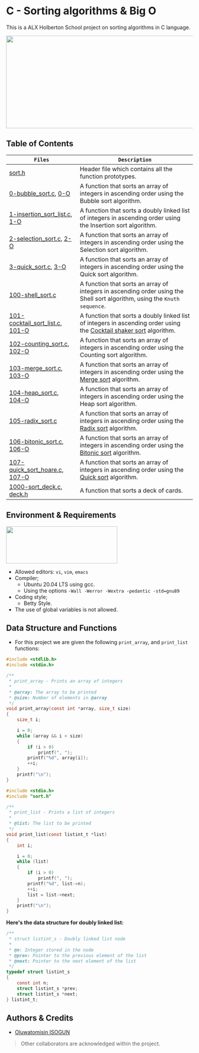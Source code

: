 # C - Sorting algorithms & Big O
This is a ALX Holberton School project on sorting algorithms in C language.

<p align="center">
<img src="https://s3.amazonaws.com/intranet-projects-files/holbertonschool-low_level_programming/248/willy-wonka.png" width="600" height="250" />
</p>

## Table of Contents
| `Files` | `Description` |
| --- | --- |
| [sort.h](https://github.com/TosinISOGUN/sorting_algorithms/blob/main/sort.h) | Header file which contains all the function prototypes. | 
| [0-bubble_sort.c](https://github.com/TosinISOGUN/sorting_algorithms/blob/main/0-bubble_sort.c), [0-O](https://github.com/TosinISOGUN/sorting_algorithms/blob/main/0-O) | A function that sorts an array of integers in ascending order using the Bubble sort algorithm. |
| [1-insertion_sort_list.c](https://github.com/TosinISOGUN/sorting_algorithms/blob/main/1-insertion_sort_list.c), [1-O](https://github.com/TosinISOGUN/sorting_algorithms/blob/main/1-O) | A function that sorts a doubly linked list of integers in ascending order using the Insertion sort algorithm. |
| [2-selection_sort.c](https://github.com/TosinISOGUN/sorting_algorithms/blob/main/2-selection_sort.c), [2-O](https://github.com/TosinISOGUN/sorting_algorithms/blob/main/2-O) | A function that sorts an array of integers in ascending order using the Selection sort algorithm. |
| [3-quick_sort.c](https://github.com/TosinISOGUN/sorting_algorithms/blob/main/3-quick_sort.c), [3-O](https://github.com/TosinISOGUN/sorting_algorithms/blob/main/3-O) | A function that sorts an array of integers in ascending order using the Quick sort algorithm. |
| [100-shell_sort.c](https://github.com/TosinISOGUN/sorting_algorithms/blob/main/100-shell_sort.c) | A function that sorts an array of integers in ascending order using the Shell sort algorithm, using the `Knuth sequence`. |
| [101-cocktail_sort_list.c](https://github.com/TosinISOGUN/sorting_algorithms/blob/main/101-cocktail_sort_list.c), [101-O](https://github.com/TosinISOGUN/sorting_algorithms/blob/main/101-O) | A function that sorts a doubly linked list of integers in ascending order using the [Cocktail shaker sort](https://alx-intranet.hbtn.io/rltoken/bwa4mHfUbbWTB8J2OIHvpA) algorithm. |
| [102-counting_sort.c](https://github.com/TosinISOGUN/sorting_algorithms/blob/main/102-counting_sort.c), [102-O](https://github.com/TosinISOGUN/sorting_algorithms/blob/main/102-O) | A function that sorts an array of integers in ascending order using the Counting sort algorithm. |
| [103-merge_sort.c](https://github.com/TosinISOGUN/sorting_algorithms/blob/main/103-merge_sort.c), [103-O](https://github.com/TosinISOGUN/sorting_algorithms/blob/main/103-O) | A function that sorts an array of integers in ascending order using the [Merge sort](https://alx-intranet.hbtn.io/rltoken/8sZ3nAhd_YLNzHCgNbbf8A) algorithm. |
| [104-heap_sort.c](https://github.com/TosinISOGUN/sorting_algorithms/blob/main/104-heap_sort.c), [104-O](https://github.com/TosinISOGUN/sorting_algorithms/blob/main/104-O) | A function that sorts an array of integers in ascending order using the Heap sort algorithm. |
| [105-radix_sort.c](https://github.com/TosinISOGUN/sorting_algorithms/blob/main/105-radix_sort.c) | A function that sorts an array of integers in ascending order using the [Radix sort](https://alx-intranet.hbtn.io/rltoken/pBsj4j_AF_mJAgNZWmX3VQ) algorithm. |
| [106-bitonic_sort.c](https://github.com/TosinISOGUN/sorting_algorithms/blob/main/106-bitonic_sort.c), [106-O](https://github.com/TosinISOGUN/sorting_algorithms/blob/main/106-O) | A function that sorts an array of integers in ascending order using the [Bitonic sort](https://alx-intranet.hbtn.io/rltoken/N-bjAbxm5yr4DoeIDz5lLw) algorithm. |
| [107-quick_sort_hoare.c](https://github.com/TosinISOGUN/sorting_algorithms/blob/main/107-quick_sort_hoare.c), [107-O](https://github.com/TosinISOGUN/sorting_algorithms/blob/main/107-O) | A function that sorts an array of integers in ascending order using the [Quick sort](https://alx-intranet.hbtn.io/rltoken/_pBTrH0Xyo4BRmQn4CtnMg) algorithm. |
| [1000-sort_deck.c](https://github.com/TosinISOGUN/sorting_algorithms/blob/main/1000-sort_deck.c), [deck.h](https://github.com/TosinISOGUN/sorting_algorithms/blob/main/deck.h) | A function that sorts a deck of cards. |

## Environment & Requirements
<img src="https://alx-apply.hbtn.io/brand_alx/share_image_2019.jpg" width="300" height="100" />

- Allowed editors: `vi`, `vim`, `emacs`
- Compiler;
  - Ubuntu 20.04 LTS using gcc.
  - Using the options `-Wall -Werror -Wextra -pedantic -std=gnu89`
- Coding style;
  - Betty Style.
- The use of global variables is not allowed.

## Data Structure and Functions
- For this project we are given the following `print_array`, and `print_list` functions:

```C
#include <stdlib.h>
#include <stdio.h>

/**
 * print_array - Prints an array of integers
 *
 * @array: The array to be printed
 * @size: Number of elements in @array
 */
void print_array(const int *array, size_t size)
{
    size_t i;

    i = 0;
    while (array && i < size)
    {
        if (i > 0)
            printf(", ");
        printf("%d", array[i]);
        ++i;
    }
    printf("\n");
}
```
```C
#include <stdio.h>
#include "sort.h"

/**
 * print_list - Prints a list of integers
 *
 * @list: The list to be printed
 */
void print_list(const listint_t *list)
{
    int i;

    i = 0;
    while (list)
    {
        if (i > 0)
            printf(", ");
        printf("%d", list->n);
        ++i;
        list = list->next;
    }
    printf("\n");
}
```
**Here's the data structure for doubly linked list:**
```C
/**
 * struct listint_s - Doubly linked list node
 *
 * @n: Integer stored in the node
 * @prev: Pointer to the previous element of the list
 * @next: Pointer to the next element of the list
 */
typedef struct listint_s
{
    const int n;
    struct listint_s *prev;
    struct listint_s *next;
} listint_t;
```

## Authors & Credits
- [Oluwatomisin ISOGUN](https://github.com/TosinISOGUN)
> Other collaborators are acknowledged within the project.
